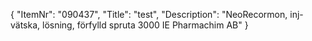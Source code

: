 {
  "ItemNr": "090437",
  "Title": "test",
  "Description": "NeoRecormon, inj-vätska, lösning, förfylld spruta 3000 IE Pharmachim AB"
}